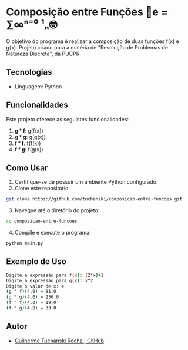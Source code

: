 # Composição entre Funções 📐e = ∑∞ⁿ⁼⁰ ¹ₙ🤓
<p> O objetivo do programa é realizar a composição de duas funções f(x) e g(x). Projeto criado para a matéria de "Resolução de Problemas de Natureza Discreta", da PUCPR. </p>

## Tecnologias

- Linguagem: Python

## Funcionalidades

Este projeto oferece as seguintes funcionalidades:

1. **g ° f**: g(f(x))
2. **g ° g**: g(g(x))
3. **f ° f**: f(f(x))
4. **f ° g**: f(g(x))

## Como Usar
1. Certifique-se de possuir um ambiente Python configurado.
2. Clone este repositório:

```bash
git clone https://github.com/tuchanski/composicao-entre-funcoes.git
```

3. Navegue até o diretório do projeto:
```bash
cd composicao-entre-funcoes
```

4. Compile e execute o programa:
```bash
python main.py
```

## Exemplo de Uso
```bash
Digite a expressão para f(x): (2*x)+1
Digite a expressão para g(x): x^2
Digite o valor de x: 4
(g ° f)(4.0) = 81.0
(g ° g)(4.0) = 256.0
(f ° f)(4.0) = 19.0
(f ° g)(4.0) = 33.0
```
## Autor

- [Guilherme Tuchanski Rocha | GitHub](https://github.com/tuchanski)
